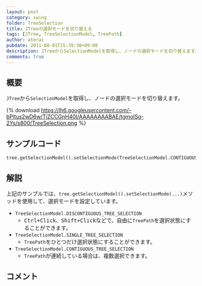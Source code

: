 ```yaml
---
layout: post
category: swing
folder: TreeSelection
title: JTreeの選択モードを切り替える
tags: [JTree, TreeSelectionModel, TreePath]
author: aterai
pubdate: 2011-08-01T15:39:38+09:00
description: JTreeからSelectionModelを取得し、ノードの選択モードを切り替えます。
comments: true
---
```

## 概要
`JTree`から`SelectionModel`を取得し、ノードの選択モードを切り替えます。

{% download https://lh6.googleusercontent.com/-bPltus2wD6w/TjZCCGnH40I/AAAAAAAABAE/tgmolSg-2Ys/s800/TreeSelection.png %}

## サンプルコード
<pre class="prettyprint"><code>tree.getSelectionModel().setSelectionMode(TreeSelectionModel.CONTIGUOUS_TREE_SELECTION);
</code></pre>

## 解説
上記のサンプルでは、`tree.getSelectionModel().setSelectionMode(...)`メソッドを使用して、選択モードを設定しています。

- `TreeSelectionModel.DISCONTIGUOUS_TREE_SELECTION`
    - <kbd>Ctrl+Click</kbd>、<kbd>Shift+Click</kbd>などで、自由に`TreePath`を選択状態にすることができます。
- `TreeSelectionModel.SINGLE_TREE_SELECTION`
    - `TreePath`をひとつだけ選択状態にすることができます。
- `TreeSelectionModel.CONTIGUOUS_TREE_SELECTION`
    - `TreePath`が連続している場合は、複数選択できます。

<!-- dummy comment line for breaking list -->

## コメント
